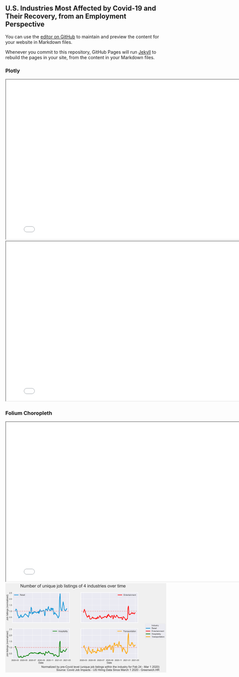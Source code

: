 ## U.S. Industries Most Affected by Covid-19 and Their Recovery, from an Employment Perspective


You can use the [editor on GitHub](https://github.com/53rdstreet/projectpage/edit/main/README.md) to maintain and preview the content for your website in Markdown files.

Whenever you commit to this repository, GitHub Pages will run [Jekyll](https://jekyllrb.com/) to rebuild the pages in your site, from the content in your Markdown files.

### Plotly
<iframe src="lineplot.html" height="500" width="800"></iframe>

<iframe src="fig.html" height="500" width="800"></iframe>

### Folium Choropleth
<iframe src="choropleth.html" height="500" width="800"></iframe>
 
<img src="job_listing.png" width="600">
